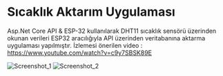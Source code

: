 # Sıcaklık Aktarım Uygulaması
Asp.Net Core API & ESP-32 kullanılarak DHT11 sıcaklık sensörü üzerinden okunan verileri ESP32 aracılığıyla API üzerinden veritabanına aktarma uygulaması yapılmıştır.
İzlemesi önerilen video : https://www.youtube.com/watch?v=c9y7SBSK89E

![Screenshot_1](https://user-images.githubusercontent.com/77530565/152637093-25831912-fa25-4258-8936-63fd96c9459c.png)
![Screenshot_2](https://user-images.githubusercontent.com/77530565/152637096-0ced8911-a7b3-4792-bfdc-f6f1c86932af.png)

